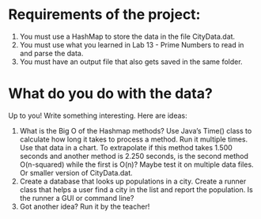# Requirements of the project:
  1) You must use a HashMap to store the data in the file CityData.dat.
  2) You must use what you learned in Lab 13 - Prime Numbers to read in and parse the data.
  3) You must have an output file that also gets saved in the same folder.

# What do you do with the data?  
Up to you!  Write something interesting.  Here are ideas:
  1) What is the Big O of the Hashmap methods?  Use Java’s Time() class to calculate how long it takes to process a method.  Run it multiple times.  Use that data in a chart. To extrapolate if this method takes 1.500 seconds and another method is 2.250 seconds, is the second method O(n-squared) while the first is O(n)?  Maybe test it on multiple data files.  Or smaller version of CityData.dat.
  2) Create a database that looks up populations in a city.  Create a runner class that helps a user find a city in the list and report the population.  Is the runner a GUI or command line?
  3) Got another idea?  Run it by the teacher!
